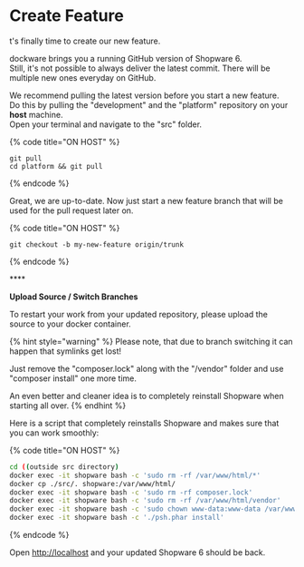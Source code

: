 # Create Feature

t's finally time to create our new feature.

dockware brings you a running GitHub version of Shopware 6.  
Still, it's not possible to always deliver the latest commit. There will be multiple new ones everyday on GitHub.

We recommend pulling the latest version before you start a new feature.  
Do this by pulling the "development" and the "platform" repository on your **host** machine.  
Open your terminal and navigate to the "src" folder.

{% code title="ON HOST" %}
```text
git pull
cd platform && git pull
```
{% endcode %}

Great, we are up-to-date. Now just start a new feature branch that will be used for the pull request later on.

{% code title="ON HOST" %}
```text
git checkout -b my-new-feature origin/trunk
```
{% endcode %}

\*\*\*\*

**Upload Source / Switch Branches**

To restart your work from your updated repository, please upload the source to your docker container.

{% hint style="warning" %}
Please note, that due to branch switching it can happen that symlinks get lost!

Just remove the "composer.lock" along with the "/vendor" folder and use "composer install" one more time.

An even better and cleaner idea is to completely reinstall Shopware when starting all over.
{% endhint %}

Here is a script that completely reinstalls Shopware and makes sure that you can work smoothly:

{% code title="ON HOST" %}
```bash
cd ((outside src directory)
docker exec -it shopware bash -c 'sudo rm -rf /var/www/html/*'
docker cp ./src/. shopware:/var/www/html/
docker exec -it shopware bash -c 'sudo rm -rf composer.lock'
docker exec -it shopware bash -c 'sudo rm -rf /var/www/html/vendor'
docker exec -it shopware bash -c 'sudo chown www-data:www-data /var/www -R'
docker exec -it shopware bash -c './psh.phar install'
```
{% endcode %}

Open [http://localhost](http://localhost/) and your updated Shopware 6 should be back.

